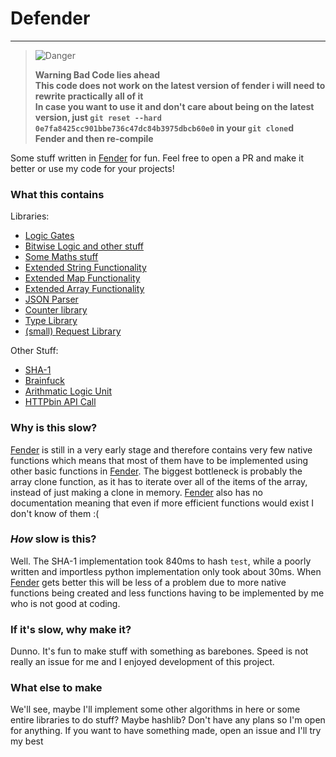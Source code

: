# Defender
---

> <picture>
>   <source media="(prefers-color-scheme: light)" srcset="https://raw.githubusercontent.com/Mqxx/GitHub-Markdown/main/blockquotes/badge/light-theme/danger.svg">
>   <img alt="Danger" src="https://raw.githubusercontent.com/Mqxx/GitHub-Markdown/main/blockquotes/badge/dark-theme/danger.svg">
> </picture><br>
>
> **Warning Bad Code lies ahead**  
> **This code does not work on the latest version of fender i will need to rewrite practically all of it**  
> **In case you want to use it and don't care about being on the latest version, just `git reset --hard 0e7fa8425cc901bbe736c47dc84b3975dbcb60e0` in your `git clone`d Fender and then re-compile**

Some stuff written in [Fender](https://github.com/FenderLang/Fender/) for fun.
Feel free to open a PR and make it better or use my code for your projects!

### What this contains
Libraries:
- [Logic Gates](./libs/logic.fndr)
- [Bitwise Logic and other stuff](./libs/util.fndr)
- [Some Maths stuff](./libs/math.fndr)
- [Extended String Functionality](./libs/strings.fndr)
- [Extended Map Functionality](./libs/maps.fndr)
- [Extended Array Functionality](./libs/arrays.fndr)
- [JSON Parser](./libs/json.fndr)
- [Counter library](./libs/counter.fndr)
- [Type Library](./libs/types.fndr)
- [(small) Request Library](./libs/requests.fndr)

Other Stuff:
- [SHA-1](./sha.fndr)
- [Brainfuck](./brainfuck.fndr)
- [Arithmatic Logic Unit](./alu.fndr)
- [HTTPbin API Call](./httpbin.fndr)

### Why is this slow?
[Fender](https://github.com/FenderLang/Fender/) is still in a very early stage and therefore contains very few native functions which means that most of them have to be implemented using other basic functions in [Fender](https://github.com/FenderLang/Fender/).
The biggest bottleneck is probably the array clone function, as it has to iterate over all of the items of the array, instead of just making a clone in memory.
[Fender](https://github.com/FenderLang/Fender/) also has no documentation meaning that even if more efficient functions would exist I don't know of them :(

### *How* slow is this?
Well. The SHA-1 implementation took 840ms to hash `test`, while a poorly written and importless python implementation only took about 30ms.
When [Fender](https://github.com/FenderLang/Fender/) gets better this will be less of a problem due to more native functions being created and less functions having to be implemented by me who is not good at coding.

### If it's slow, why make it?
Dunno. It's fun to make stuff with something as barebones.
Speed is not really an issue for me and I enjoyed development of this project.

### What else to make
We'll see, maybe I'll implement some other algorithms in here or some entire libraries to do stuff? Maybe hashlib? Don't have any plans so I'm open for anything. If you want to have something made, open an issue and I'll try my best